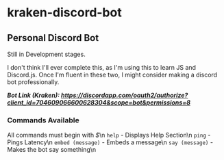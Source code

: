 # kraken-discord-bot

## Personal Discord Bot

Still in Development stages.

I don't think I'll ever complete this, as I'm using this to learn JS and Discord.js. Once I'm fluent in these two, I might consider making a discord bot professionally.

***Bot Link (Kraken): https://discordapp.com/oauth2/authorize?client_id=704609066600628304&scope=bot&permissions=8***

### Commands Available

All commands must begin with _$_\n
`help` - Displays Help Section\n
`ping` - Pings Latency\n
`embed (message)` - Embeds a message\n
`say (message)` - Makes the bot say something\n
